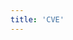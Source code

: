 ```yaml
---
title: 'CVE'
---
```


<script setup lang="ts">
  import TheCveList from "@/views/security/cve/TheCveList.vue";
</script>

<TheCveList />
